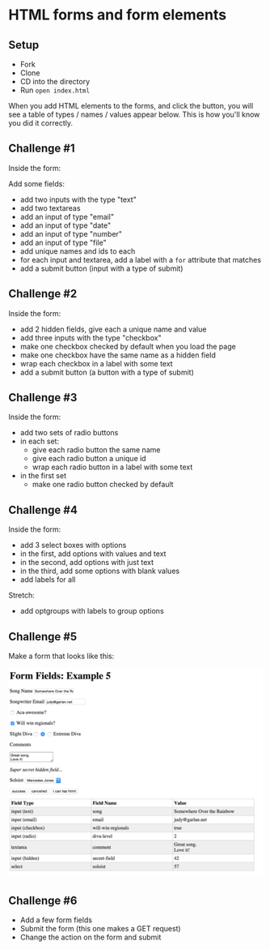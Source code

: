# HTML forms and form elements

## Setup

* Fork
* Clone
* CD into the directory
* Run `open index.html`

When you add HTML elements to the forms, and click the button, you will see a table of types / names / values appear below.  This is how you'll know you did it correctly.

## Challenge #1

Inside the form:

Add some fields:

* add two inputs with the type "text"
* add two textareas
* add an input of type "email"
* add an input of type "date"
* add an input of type "number"
* add an input of type "file"
* add unique names and ids to each
* for each input and textarea, add a label with a `for` attribute that matches
* add a submit button (input with a type of submit)

## Challenge #2

Inside the form:

* add 2 hidden fields, give each a unique name and value
* add three inputs with the type "checkbox"
* make one checkbox checked by default when you load the page
* make one checkbox have the same name as a hidden field
* wrap each checkbox in a label with some text
* add a submit button (a button with a type of submit)

## Challenge #3

Inside the form:

* add two sets of radio buttons
* in each set:
  * give each radio button the same name
  * give each radio button a unique id
  * wrap each radio button in a label with some text
* in the first set
  * make one radio button checked by default

## Challenge #4

Inside the form:

* add 3 select boxes with options
* in the first, add options with values and text
* in the second, add options with just text
* in the third, add some options with blank values
* add labels for all

Stretch:

* add optgroups with labels to group options

## Challenge #5

Make a form that looks like this:

![](img/example.png)

## Challenge #6

* Add a few form fields
* Submit the form (this one makes a GET request)
* Change the action on the form and submit

